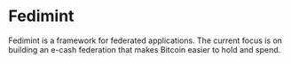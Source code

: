 # Fedimint

Fedimint is a framework for federated applications. The current focus is on building an e-cash federation that makes Bitcoin easier to hold and spend.